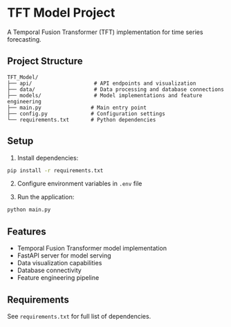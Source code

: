 # TFT Model Project

A Temporal Fusion Transformer (TFT) implementation for time series forecasting.

## Project Structure

```
TFT_Model/
├── api/                    # API endpoints and visualization
├── data/                   # Data processing and database connections
├── models/                 # Model implementations and feature engineering
├── main.py                # Main entry point
├── config.py              # Configuration settings
└── requirements.txt       # Python dependencies
```

## Setup

1. Install dependencies:
```bash
pip install -r requirements.txt
```

2. Configure environment variables in `.env` file

3. Run the application:
```bash
python main.py
```

## Features

- Temporal Fusion Transformer model implementation
- FastAPI server for model serving
- Data visualization capabilities
- Database connectivity
- Feature engineering pipeline

## Requirements

See `requirements.txt` for full list of dependencies.